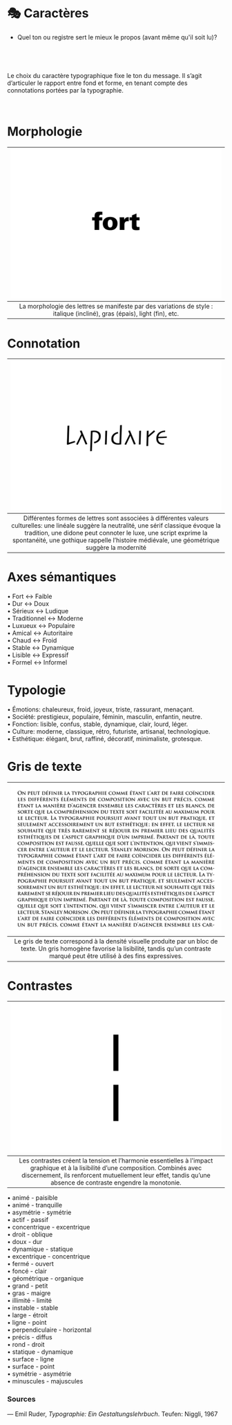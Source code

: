 # 🎭 Caractères

- Quel ton ou registre sert le mieux le propos (avant même qu'il soit lu)?  

## &nbsp;  

Le choix du caractère typographique fixe le ton du message. Il s’agit d’articuler le rapport entre fond et forme, en tenant compte des connotations portées par la typographie.
  
&nbsp;

# Morphologie  

|![](links/2-Semiotique16.gif) |
|:---:|
| La morphologie des lettres se manifeste par des variations de style : italique (incliné), gras (épais), light (fin), etc. |

# Connotation  

|![](links/0-Mot15.gif) |
|:---:|
| Différentes formes de lettres sont associées à différentes valeurs culturelles: une linéale suggère la neutralité, une sérif classique évoque la tradition, une didone peut connoter le luxe, une script exprime la spontanéité, une gothique rappelle l’histoire médiévale, une géométrique suggère la modernité |

# Axes sémantiques

•	Fort ↔ Faible  
•	Dur ↔ Doux  
•	Sérieux ↔ Ludique  
•	Traditionnel ↔ Moderne  
•	Luxueux ↔ Populaire  
•	Amical ↔ Autoritaire  
•	Chaud ↔ Froid  
•	Stable ↔ Dynamique  
•	Lisible ↔ Expressif  
•	Formel ↔ Informel  

# Typologie

•	Émotions: chaleureux, froid, joyeux, triste, rassurant, menaçant.  
•	Société: prestigieux, populaire, féminin, masculin, enfantin, neutre.  
•	Fonction: lisible, confus, stable, dynamique, clair, lourd, léger.  
•	Culture: moderne, classique, rétro, futuriste, artisanal, technologique.  
•	Esthétique: élégant, brut, raffiné, décoratif, minimaliste, grotesque. 

# Gris de texte  

|![](links/0-Colonne20.gif) |
|:---:|
| Le gris de texte correspond à la densité visuelle produite par un bloc de texte. Un gris homogène favorise la lisibilité, tandis qu’un contraste marqué peut être utilisé à des fins expressives. |

# Contrastes 

|![](links/Contraste_Caracteres.gif) |
|:---:|
| Les contrastes créent la tension et l’harmonie essentielles à l'impact graphique et à la lisibilité d’une composition. Combinés avec discernement, ils renforcent mutuellement leur effet, tandis qu’une absence de contraste engendre la monotonie. |

•	animé - paisible  
•	animé - tranquille  
•	asymétrie - symétrie  
•	actif - passif  
•	concentrique - excentrique  
•	droit - oblique  
•	doux - dur  
•	dynamique - statique  
•	excentrique - concentrique  
•	fermé - ouvert  
•	foncé - clair  
•	géométrique - organique  
•	grand - petit  
•	gras - maigre  
•	illimité - limité  
•	instable - stable  
•	large - étroit  
•	ligne - point  
•	perpendiculaire - horizontal  
•	précis - diffus  
•	rond - droit  
•	statique - dynamique  
•	surface - ligne  
•	surface - point  
•	symétrie - asymétrie  
•	minuscules - majuscules  

### Sources

— Emil Ruder, *Typographie: Ein Gestaltungslehrbuch*. Teufen: Niggli, 1967  